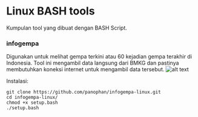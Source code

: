 # Linux BASH tools
Kumpulan tool yang dibuat dengan BASH Script.

### infogempa
Digunakan untuk melihat gempa terkini atau 60 kejadian gempa terakhir di Indonesia. Tool ini mengambil data langsung dari BMKG dan pastinya membutuhkan koneksi internet untuk mengambil data tersebut.
![alt text](https://i.postimg.cc/Hn8NfHZz/Selection-685.png)

Instalasi:
```
git clone https://github.com/panophan/infogempa-linux.git
cd infogempa-linux/
chmod +x setup.bash
./setup.bash
```

